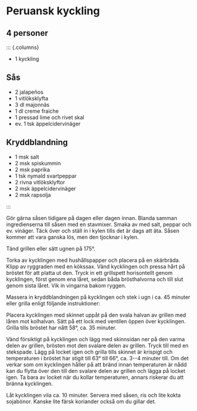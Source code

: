 # Peruansk kyckling

## 4 personer

::: {.columns}

-   1 kyckling

## Sås

-   2 jalapeños
-   1 vitlöksklyfta
-   3 dl majonnäs
-   1 dl creme fraiche
-   1 pressad lime och rivet skal
-   ev. 1 tsk äppelcidervinäger

## Kryddblandning

-   1 msk salt
-   2 msk spiskummin
-   2 msk paprika
-   1 tsk nymald svartpeppar
-   2 rivna vitlöksklyftor
-   2 msk äppelcidervinäger
-   2 msk rapsolja

:::

Gör gärna såsen tidigare på dagen eller dagen innan. Blanda samman ingredienserna till
såsen med en stavmixer. Smaka av med salt, peppar och ev. vinäger. Täck över och ställ in
i kylen tills det är dags att äta. Såsen kommer att vara ganska lös, men den tjocknar i
kylen.

Tänd grillen eller sätt ugnen på 175°.

Torka av kycklingen med hushållspapper och placera på en skärbräda. Klipp av ryggraden med
en kökssax. Vänd kycklingen och pressa hårt på bröstet för att platta ut den. Tryck in ett
grillspett horisontellt genom kycklingen, först genom ena låret, sedan båda brösthalvorna
och till slut genom sista låret. Vik in vingarna bakom ryggen.

Massera in kryddblandningen på kycklingen och stek i ugn i ca. 45 minuter eller grilla
enligt följande instruktioner:

Placera kycklingen med skinnet uppåt på den svala halvan av grillen med låren mot
kolhalvan. Sätt på ett lock med ventilen öppen över kycklingen. Grilla tills bröstet har
nått 58°, ca. 35 minuter.

Vänd försiktigt på kycklingen och lägg med skinnsidan ner på den varma delen av grillen,
brösten mot den svalare delen av grillen. Tryck till med en stekspade. Lägg på locket igen
och grilla tills skinnet är krispigt och temperaturen i bröstet har stigit till 63° till
66°, ca. 3--4 minuter till. Om det verkar som om kycklingen håller på att bränd innan
temperaturen är nådd kan du flytta över den till den svalare delen av grillen och lägga på
locket igen. Ta bara av locket när du kollar temperaturen, annars riskerar du att bränna
kycklingen.

Låt kycklingen vila ca. 10 minuter. Servera med såsen, ris och lite kokta sojabönor.
Kanske lite färsk koriander också om du gillar det.

